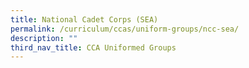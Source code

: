 ```yaml
---
title: National Cadet Corps (SEA)
permalink: /curriculum/ccas/uniform-groups/ncc-sea/
description: ""
third_nav_title: CCA Uniformed Groups
---
```

